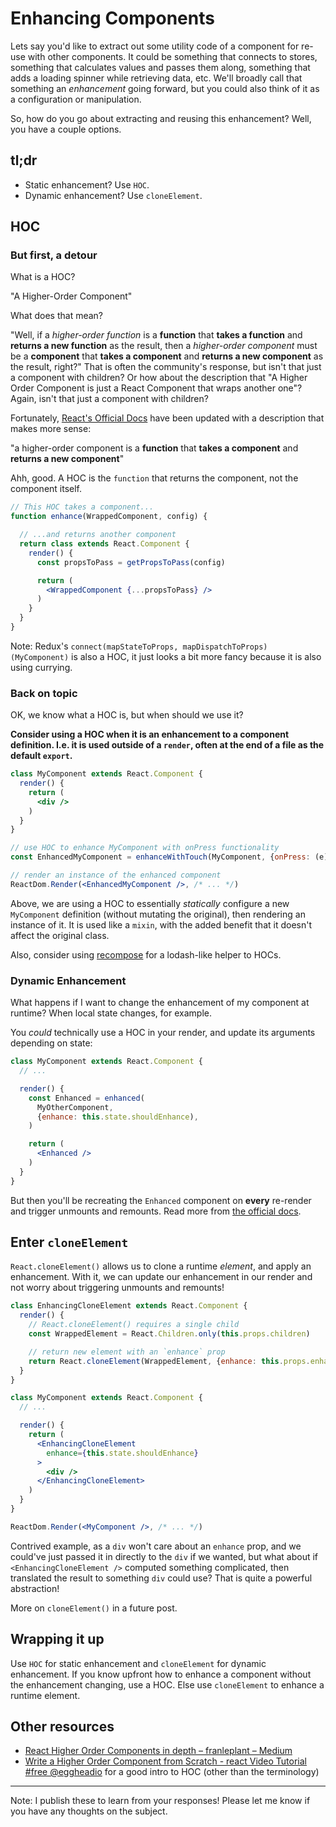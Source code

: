 # Enhancing Components
Lets say you'd like to extract out some utility code of a component for re-use with other components. It could be something that connects to stores, something that calculates values and passes them along, something that adds a loading spinner while retrieving data, etc. We'll broadly call that something an *enhancement* going forward, but you could also think of it as a configuration or manipulation.

So, how do you go about extracting and reusing this enhancement? Well, you have a couple options.

## tl;dr
- Static enhancement? Use `HOC`.
- Dynamic enhancement? Use `cloneElement`.

## HOC
### But first, a detour
What is a HOC?

"A Higher-Order Component"

What does that mean?

"Well, if a _higher-order function_ is a **function** that **takes a function** and **returns a new function** as the result, then a _higher-order component_ must be a **component** that **takes a component** and **returns a new component** as the result, right?" That is often the community's response, but isn't that just a component with children? Or how about the description that "A Higher Order Component is just a React Component that wraps another one"? Again, isn't that just a component with children?

Fortunately, [React's Official Docs](https://facebook.github.io/react/docs/higher-order-components.html) have been updated with a description that makes more sense:

"a higher-order component is a **function** that **takes a component** and **returns a new component**"

Ahh, good. A HOC is the `function` that returns the component, not the component itself.

```jsx
// This HOC takes a component...
function enhance(WrappedComponent, config) {

  // ...and returns another component
  return class extends React.Component {
    render() {
      const propsToPass = getPropsToPass(config)

      return (
        <WrappedComponent {...propsToPass} />
      )
    }
  }
}
```

Note: Redux's `connect(mapStateToProps, mapDispatchToProps)(MyComponent)` is also a HOC, it just looks a bit more fancy because it is also using currying.

### Back on topic
OK, we know what a HOC is, but when should we use it?

**Consider using a HOC when it is an enhancement to a component definition. I.e. it is used outside of a `render`, often at the end of a file as the default `export`.**

```jsx
class MyComponent extends React.Component {
  render() {
    return (
      <div />
    )
  }
}

// use HOC to enhance MyComponent with onPress functionality
const EnhancedMyComponent = enhanceWithTouch(MyComponent, {onPress: (e) => console.log(e)})

// render an instance of the enhanced component
ReactDom.Render(<EnhancedMyComponent />, /* ... */)
```

Above, we are using a HOC to essentially _statically_ configure a new `MyComponent` definition (without mutating the original), then rendering an instance of it. It is used like a `mixin`, with the added benefit that it doesn't affect the original class.

Also, consider using [recompose](https://github.com/acdlite/recompose) for a lodash-like helper to HOCs.

### Dynamic Enhancement
What happens if I want to change the enhancement of my component at runtime? When local state changes, for example.

You *could* technically use a HOC in your render, and update its arguments depending on state:

```jsx
class MyComponent extends React.Component {
  // ...

  render() {
    const Enhanced = enhanced(
      MyOtherComponent,
      {enhance: this.state.shouldEnhance),
    )

    return (
      <Enhanced />
    )
  }
}
```

But then you'll be recreating the `Enhanced` component on **every** re-render and trigger unmounts and remounts. Read more from [the official docs](https://facebook.github.io/react/docs/higher-order-components.html#dont-use-hocs-inside-the-render-method).

## Enter `cloneElement`
`React.cloneElement()` allows us to clone a runtime _element_, and apply an enhancement. With it, we can update our enhancement in our render and not worry about triggering unmounts and remounts!

```jsx
class EnhancingCloneElement extends React.Component {
  render() {
    // React.cloneElement() requires a single child
    const WrappedElement = React.Children.only(this.props.children)

    // return new element with an `enhance` prop
    return React.cloneElement(WrappedElement, {enhance: this.props.enhance})
  }
}

class MyComponent extends React.Component {
  // ...

  render() {
    return (
      <EnhancingCloneElement
        enhance={this.state.shouldEnhance}
      >
        <div />
      </EnhancingCloneElement>
    )
  }
}

ReactDom.Render(<MyComponent />, /* ... */)
```

Contrived example, as a `div` won't care about an `enhance` prop, and we could've just passed it in directly to the `div` if we wanted, but what about if `<EnhancingCloneElement />` computed something complicated, then translated the result to something `div` could use? That is quite a powerful abstraction!

More on `cloneElement()` in a future post.

## Wrapping it up
Use `HOC` for static enhancement and `cloneElement` for dynamic enhancement. If you know upfront how to enhance a component without the enhancement changing, use a HOC. Else use `cloneElement` to enhance a runtime element.

## Other resources
- [React Higher Order Components in depth – franleplant – Medium](https://medium.com/@franleplant/react-higher-order-components-in-depth-cf9032ee6c3e)
- [Write a Higher Order Component from Scratch - react Video Tutorial #free @eggheadio](https://egghead.io/lessons/react-write-a-higher-order-component-from-scratch) for a good intro to HOC (other than the terminology)

---

Note: I publish these to learn from your responses! Please let me know if you have any thoughts on the subject.
